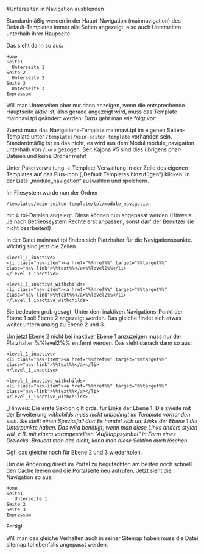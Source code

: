 
#Unterseiten in Navigation ausblenden


Standardmäßig werden in der Haupt-Navigation (mainnavigation) des Default-Templates immer alle Seiten angezeigt, also auch Unterseiten unterhalb ihrer Haupseite.

Das sieht dann so aus:

```
Home
Seite1
  Unterseite 1
Seite 2
  Unterseite 2
Seite 3
  Unterseite 3
Impressum
```

Will man Unterseiten aber nur dann anzeigen, wenn die entsprechende Hauptseite aktiv ist, also gerade angezeigt wird, muss das Template mainnavi.tpl geändert werden. Dazu geht man wie folgt vor:

Zuerst muss das Navigations-Template mainnavi.tpl im eigenen Seiten-Template unter ```/templates/mein-seiten-template``` vorhanden sein. Standardmäßig ist es das nicht, es wird aus dem Modul module_navigation unterhalb von ```/core``` gezogen. Seit Kajona V5 sind dies übrigens phar-Dateien und keine Ordner mehr! 

Unter Paketverwaltung -> Template-Verwaltung in der Zeile des eigenen Templates auf das Plus-Icon („Default Templates hinzufügen“) klicken. In der Liste „module_navigation“ auswählen und speichern.

Im Filesystem wurde nun der Ordner

```
/templates/mein-seiten-template/tpl/module_navigation
```

mit 4 tpl-Dateien angelegt. Diese können nun angepasst werden (Hinweis: Je nach Betriebssystem Rechte erst anpassen, sonst darf der Benutzer sie nicht bearbeiten!)

In der Datei mainnavi.tpl finden sich Platzhalter für die Navigationspunkte. Wichtig sind jetzt die Zeilen


```
<level_1_inactive>
<li class="nav-item"><a href="%%href%%" target="%%target%%" class="nav-link">%%text%%</a>%%level2%%</li>
</level_1_inactive>

<level_1_inactive_withchilds>
<li class="nav-item"><a href="%%href%%" target="%%target%%" class="nav-link">%%text%%</a>%%level2%%</li>
</level_1_inactive_withchilds>
```


Sie bedeuten grob gesagt: Unter dem inaktiven Navigations-Punkt der Ebene 1 soll Ebene 2 angezeigt werden. Das gleiche findet sich etwas weiter untern analog zu Ebene 2 und 3.

Um jetzt Ebene 2 nicht bei inaktiver Ebene 1 anzuzeigen muss nur der Platzhalter %%level2%% entfernt werden. Das sieht danach dann so aus:

```
<level_1_inactive>
<li class="nav-item"><a href="%%href%%" target="%%target%%" class="nav-link">%%text%%</a></li>
</level_1_inactive>

<level_1_inactive_withchilds>
<li class="nav-item"><a href="%%href%%" target="%%target%%" class="nav-link">%%text%%</a></li>
</level_1_inactive_withchilds>
```

_Hinweis: Die erste Sektion gilt grds. für Links der Ebene 1. Die zweite mit der Erweiterung _withchilds muss nicht unbedingt im Template vorhanden sein. Sie stellt einen Spezialfall dar: Es handel sich um Links der Ebene 1 die Unterpunkte haben. Das wird benötigt, wenn man diese Links anders stylen will, z.B. mit einem vorangestellten "Aufklappsymbol" in Form eines Dreiecks. Braucht man das nicht, kann man diese Sektion auch löschen._



Ggf. das gleiche noch für Ebene 2 und 3 wiederholen.

Um die Änderung direkt im Portal zu begutachten am besten noch schnell den Cache leeren und die Portalseite neu aufrufen. Jetzt sieht die Navigation so aus:

```
Home
Seite1
   Unterseite 1
Seite 2
Seite 3
Impressum
```

Fertig!

Will man das gleiche Verhalten auch in seiner Sitemap haben muss die Datei sitemap.tpl ebenfalls angepasst werden.

